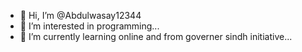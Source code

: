 - 👋 Hi, I’m @Abdulwasay12344
- 👀 I’m interested in programming...
- 🌱 I’m currently learning online and from governer sindh initiative...
  

<!---
Abdulwasay12344/Abdulwasay12344 is a ✨ special ✨ repository because its `README.md` (this file) appears on your GitHub profile.
You can click the Preview link to take a look at your changes.
--->
